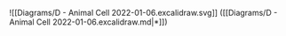 ![[Diagrams/D -  Animal Cell 2022-01-06.excalidraw.svg]] ([[Diagrams/D -  Animal Cell 2022-01-06.excalidraw.md|*]])